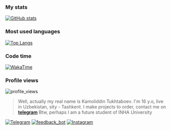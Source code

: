 <!-- ![Counter](https://count.getloli.com/get/@kamolgks) -->
<!-- > [bio](https://t.me/kamolgks_bio) | [shitmodules](https://t.me/shitmodules) -->

### My stats
[![GitHub stats](https://github-readme-stats.vercel.app/api?username=kamolgks&count_private=true&show_icons=true&theme=dracula&border_radius=10&hide_border=true&hide_title=true)](https://github.com/anuraghazra/github-readme-stats)

### Most used languages
[![Top Langs](https://github-readme-stats.vercel.app/api/top-langs/?username=kamolgks&show_icons=true&theme=dracula&border_radius=10&hide_border=true&hide_title=true&langs_count=3)](https://github.com/anuraghazra/github-readme-stats)

### Code time
[![WakaTime](https://github-readme-stats.vercel.app/api/wakatime?username=kamolgks&show_icons=true&theme=dracula&border_radius=10&hide_border=true&hide_title=true&langs_count=5)](https://github.com/anuraghazra/github-readme-stats)

### Profile views
<img src="https://count.getloli.com/get/@kamolgks" alt="profile_views">

> Well, actually my real name is Kamoliddin Tukhtaboev. I'm 16 y.o, live in Uzbekistan, sity - Tashkent. I make projects to order, contact me on [**telegram**](https://t.me/kamolgks) Btw, perhaps I am a future student of INHA University

[![Telegram](https://img.icons8.com/fluency/40/000000/telegram-app.png)](https://t.me/kamolgks)
[![feedback_bot](https://img.icons8.com/?size=40&id=50200&format=png)](https://t.me/fkamolgks_bot)
[![Instagram](https://img.icons8.com/fluency/48/instagram-new.png)](https://instagram.com/kamolgks/)
